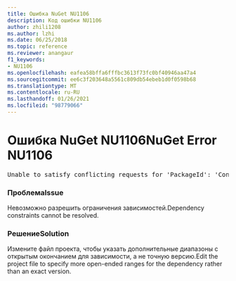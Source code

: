 ```yaml
---
title: Ошибка NuGet NU1106
description: Код ошибки NU1106
author: zhili1208
ms.author: lzhi
ms.date: 06/25/2018
ms.topic: reference
ms.reviewer: anangaur
f1_keywords:
- NU1106
ms.openlocfilehash: eafea58bffa6fffbc3613f73fc0bf40946aa47a4
ms.sourcegitcommit: ee6c3f203648a5561c809db54ebeb1d0f0598b68
ms.translationtype: MT
ms.contentlocale: ru-RU
ms.lasthandoff: 01/26/2021
ms.locfileid: "98779066"
---
```

# <a name="nuget-error-nu1106"></a><span data-ttu-id="8f6a7-103">Ошибка NuGet NU1106</span><span class="sxs-lookup"><span data-stu-id="8f6a7-103">NuGet Error NU1106</span></span>

<pre>Unable to satisfy conflicting requests for 'PackageId': 'Conflict path' Framework: 'Target graph'</pre>

### <a name="issue"></a><span data-ttu-id="8f6a7-104">Проблема</span><span class="sxs-lookup"><span data-stu-id="8f6a7-104">Issue</span></span>
<span data-ttu-id="8f6a7-105">Невозможно разрешить ограничения зависимостей.</span><span class="sxs-lookup"><span data-stu-id="8f6a7-105">Dependency constraints cannot be resolved.</span></span>

### <a name="solution"></a><span data-ttu-id="8f6a7-106">Решение</span><span class="sxs-lookup"><span data-stu-id="8f6a7-106">Solution</span></span>
<span data-ttu-id="8f6a7-107">Измените файл проекта, чтобы указать дополнительные диапазоны с открытым окончанием для зависимости, а не точную версию.</span><span class="sxs-lookup"><span data-stu-id="8f6a7-107">Edit the project file to specify more open-ended ranges for the dependency rather than an exact version.</span></span>